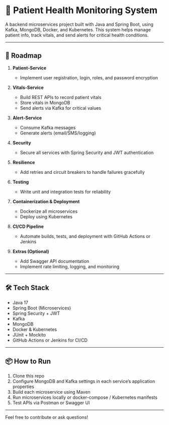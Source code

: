 # 🏥 Patient Health Monitoring System

A backend microservices project built with Java and Spring Boot, using Kafka, MongoDB, Docker, and Kubernetes. This system helps manage patient info, track vitals, and send alerts for critical health conditions.

---

## 🚀 Roadmap

1. **Patient-Service**  
   - Implement user registration, login, roles, and password encryption

2. **Vitals-Service**  
   - Build REST APIs to record patient vitals  
   - Store vitals in MongoDB  
   - Send alerts via Kafka for critical values

3. **Alert-Service**  
   - Consume Kafka messages  
   - Generate alerts (email/SMS/logging)

4. **Security**  
   - Secure all services with Spring Security and JWT authentication

5. **Resilience**  
   - Add retries and circuit breakers to handle failures gracefully

6. **Testing**  
   - Write unit and integration tests for reliability

7. **Containerization & Deployment**  
   - Dockerize all microservices  
   - Deploy using Kubernetes

8. **CI/CD Pipeline**  
   - Automate builds, tests, and deployment with GitHub Actions or Jenkins

9. **Extras (Optional)**  
   - Add Swagger API documentation  
   - Implement rate limiting, logging, and monitoring

---

## 🛠 Tech Stack

- Java 17  
- Spring Boot (Microservices)  
- Spring Security + JWT  
- Kafka  
- MongoDB  
- Docker & Kubernetes  
- JUnit + Mockito  
- GitHub Actions or Jenkins for CI/CD  

---

## 📦 How to Run

1. Clone this repo  
2. Configure MongoDB and Kafka settings in each service’s application properties  
3. Build each microservice using Maven  
4. Run microservices locally or docker-compose / Kubernetes manifests  
5. Test APIs via Postman or Swagger UI  

---

Feel free to contribute or ask questions!

